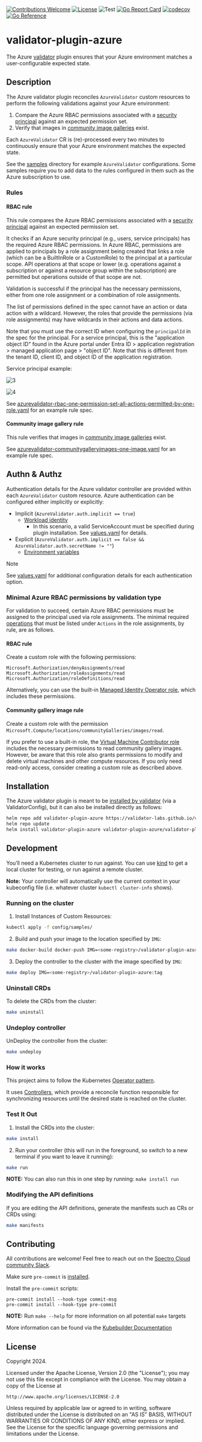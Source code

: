 [![Contributions Welcome](https://img.shields.io/badge/contributions-welcome-brightgreen.svg?style=flat)](https://github.com/validator-labs/validator-plugin-azure/issues)
[![License](https://img.shields.io/badge/License-Apache%202.0-blue.svg)](https://opensource.org/licenses/Apache-2.0)
![Test](https://github.com/validator-labs/validator-plugin-azure/actions/workflows/test.yaml/badge.svg)
[![Go Report Card](https://goreportcard.com/badge/github.com/validator-labs/validator-plugin-azure)](https://goreportcard.com/report/github.com/validator-labs/validator-plugin-azure)
[![codecov](https://codecov.io/gh/validator-labs/validator-plugin-azure/graph/badge.svg?token=QHR08U8SEQ)](https://codecov.io/gh/validator-labs/validator-plugin-azure)
[![Go Reference](https://pkg.go.dev/badge/github.com/validator-labs/validator-plugin-azure.svg)](https://pkg.go.dev/github.com/validator-labs/validator-plugin-azure)

# validator-plugin-azure

The Azure [validator](https://github.com/validator-labs/validator) plugin ensures that your Azure environment matches a user-configurable expected state.

## Description

The Azure validator plugin reconciles `AzureValidator` custom resources to perform the following validations against your Azure environment:

1. Compare the Azure RBAC permissions associated with a [security principal](https://learn.microsoft.com/en-us/azure/role-based-access-control/overview#security-principal) against an expected permission set.
1. Verify that images in [community image galleries](https://learn.microsoft.com/en-us/azure/virtual-machines/share-gallery-community) exist.

Each `AzureValidator` CR is (re)-processed every two minutes to continuously ensure that your Azure environment matches the expected state.

See the [samples](https://github.com/validator-labs/validator-plugin-azure/tree/main/config/samples) directory for example `AzureValidator` configurations. Some samples require you to add data to the rules configured in them such as the Azure subscription to use.

### Rules

#### RBAC rule

This rule compares the Azure RBAC permissions associated with a [security principal](https://learn.microsoft.com/en-us/azure/role-based-access-control/overview#security-principal) against an expected permission set.

It checks if an Azure security principal (e.g., users, service principals) has the required Azure RBAC permissions. In Azure RBAC, permissions are applied to principals by a role assignment being created that links a role (which can be a BuiltInRole or a CustomRole) to the principal at a particular scope. API operations at that scope or lower (e.g. operations against a subscription or against a resource group within the subscription) are permitted but operations outside of that scope are not.

Validation is successful if the principal has the necessary permissions, either from one role assignment or a combination of role assignments.

The list of permissions defined in the spec cannot have an action or data action with a wildcard. However, the roles that provide the permissions (via role assignments) may have wildcards in their actions and data actions.

Note that you must use the correct ID when configuring the `principalId` in the spec for the principal. For a service principal, this is the "application object ID" found in the Azure portal under Entra ID > application registration > managed application page > "object ID". Note that this is different from the tenant ID, client ID, and object ID of the application registration.

Service principal example:

![3](https://github.com/user-attachments/assets/59b54214-10f6-4c7c-9ec5-eeeadfada35e)

![4](https://github.com/user-attachments/assets/560acda5-2515-4c87-a1e3-1f400492f4ad)

See [azurevalidator-rbac-one-permission-set-all-actions-permitted-by-one-role.yaml](config/samples/azurevalidator-rbac-one-permission-set-all-actions-permitted-by-one-role.yaml`) for an example rule spec.

#### Community image gallery rule

This rule verifies that images in [community image galleries](https://learn.microsoft.com/en-us/azure/virtual-machines/share-gallery-community) exist.

See [azurevalidator-communitygalleryimages-one-image.yaml](config/samples/azurevalidator-communitygalleryimages-one-image.yaml) for an example rule spec.

## Authn & Authz

Authentication details for the Azure validator controller are provided within each `AzureValidator` custom resource. Azure authentication can be configured either implicitly or explicitly:

* Implicit (`AzureValidator.auth.implicit == true`)
  * [Workload identity](https://learn.microsoft.com/en-us/azure/aks/workload-identity-overview)
    * In this scenario, a valid ServiceAccount must be specified during plugin installation. See [values.yaml](chart/validator-plugin-azure/values.yaml) for details.
* Explicit (`AzureValidator.auth.implicit == false && AzureValidator.auth.secretName != ""`)
  * [Environment variables](https://learn.microsoft.com/en-us/azure/developer/go/azure-sdk-authentication#-option-1-define-environment-variables)

> [!NOTE]
> See [values.yaml](chart/validator-plugin-azure/values.yaml) for additional configuration details for each authentication option.

### Minimal Azure RBAC permissions by validation type

For validation to succeed, certain Azure RBAC permissions must be assigned to the principal used via role assignments. The minimal required [operations](https://learn.microsoft.com/en-us/azure/role-based-access-control/resource-provider-operations) that must be listed under `Actions` in the role assignments, by rule, are as follows.

#### RBAC rule

Create a custom role with the following permissions:

    Microsoft.Authorization/denyAssignments/read
    Microsoft.Authorization/roleAssignments/read
    Microsoft.Authorization/roleDefinitions/read

Alternatively, you can use the built-in [Managed Identity Operator role](https://learn.microsoft.com/en-us/azure/role-based-access-control/built-in-roles#managed-identity-operator), which includes these permissions.

#### Community gallery image rule

Create a custom role with the permission `Microsoft.Compute/locations/communityGalleries/images/read`.

If you prefer to use a built-in role, the [Virtual Machine Contributor role](https://learn.microsoft.com/en-us/azure/role-based-access-control/built-in-roles/compute#virtual-machine-contributor) includes the necessary permissions to read community gallery images. However, be aware that this role also grants permissions to modify and delete virtual machines and other compute resources. If you only need read-only access, consider creating a custom role as described above.

## Installation

The Azure validator plugin is meant to be [installed by validator](https://github.com/validator-labs/validator/tree/gh_pages#installation) (via a ValidatorConfig), but it can also be installed directly as follows:

```bash
helm repo add validator-plugin-azure https://validator-labs.github.io/validator-plugin-azure
helm repo update
helm install validator-plugin-azure validator-plugin-azure/validator-plugin-azure -n validator-plugin-azure --create-namespace
```

## Development

You’ll need a Kubernetes cluster to run against. You can use [kind](https://sigs.k8s.io/kind) to get a local cluster for testing, or run against a remote cluster.

**Note:** Your controller will automatically use the current context in your kubeconfig file (i.e. whatever cluster `kubectl cluster-info` shows).

### Running on the cluster

1. Install Instances of Custom Resources:

```sh
kubectl apply -f config/samples/
```

2. Build and push your image to the location specified by `IMG`:

```sh
make docker-build docker-push IMG=<some-registry>/validator-plugin-azure:tag
```

3. Deploy the controller to the cluster with the image specified by `IMG`:

```sh
make deploy IMG=<some-registry>/validator-plugin-azure:tag
```

### Uninstall CRDs

To delete the CRDs from the cluster:

```sh
make uninstall
```

### Undeploy controller

UnDeploy the controller from the cluster:

```sh
make undeploy
```

### How it works

This project aims to follow the Kubernetes [Operator pattern](https://kubernetes.io/docs/concepts/extend-kubernetes/operator/).

It uses [Controllers](https://kubernetes.io/docs/concepts/architecture/controller/), which provide a reconcile function responsible for synchronizing resources until the desired state is reached on the cluster.

### Test It Out

1. Install the CRDs into the cluster:

```sh
make install
```

2. Run your controller (this will run in the foreground, so switch to a new terminal if you want to leave it running):

```sh
make run
```

**NOTE:** You can also run this in one step by running: `make install run`

### Modifying the API definitions

If you are editing the API definitions, generate the manifests such as CRs or CRDs using:

```sh
make manifests
```

## Contributing

All contributions are welcome! Feel free to reach out on the [Spectro Cloud community Slack](https://spectrocloudcommunity.slack.com/join/shared_invite/zt-g8gfzrhf-cKavsGD_myOh30K24pImLA#/shared-invite/email).

Make sure `pre-commit` is [installed](https://pre-commit.com#install).

Install the `pre-commit` scripts:

```console
pre-commit install --hook-type commit-msg
pre-commit install --hook-type pre-commit
```

**NOTE:** Run `make --help` for more information on all potential `make` targets

More information can be found via the [Kubebuilder Documentation](https://book.kubebuilder.io/introduction.html)

## License

Copyright 2024.

Licensed under the Apache License, Version 2.0 (the "License");
you may not use this file except in compliance with the License.
You may obtain a copy of the License at

    http://www.apache.org/licenses/LICENSE-2.0

Unless required by applicable law or agreed to in writing, software
distributed under the License is distributed on an "AS IS" BASIS,
WITHOUT WARRANTIES OR CONDITIONS OF ANY KIND, either express or implied.
See the License for the specific language governing permissions and
limitations under the License.
